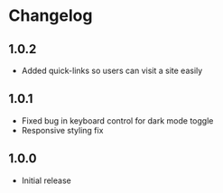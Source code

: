# Changelog

## 1.0.2
- Added quick-links so users can visit a site easily

## 1.0.1
- Fixed bug in keyboard control for dark mode toggle
- Responsive styling fix

## 1.0.0
- Initial release
